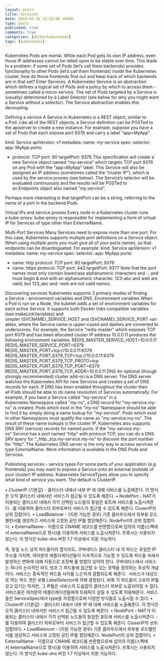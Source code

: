 ```yaml
---
layout: posts
title: Services
date: 2019-02-26 15:52:00 +0900
type: posts
published: true
comments: true
categories: [dockerkubernetes]
tags: [kubernetes]
---
```



Kubernetes Pods are mortal. 
While each Pod gets its own IP address, even those IP addresses cannot be relied upon to be stable over time. This leads to a problem: if some set of Pods (let’s call them backends) provides functionality to other Pods (let’s call them frontends) inside the Kubernetes cluster, how do those frontends find out and keep track of which backends are in that set?
Enter Services.
A Kubernetes Service is an abstraction which defines a logical set of Pods and a policy by which to access them - sometimes called a micro-service. The set of Pods targeted by a Service is (usually) determined by a Label Selector (see below for why you might want a Service without a selector). 
The Service abstraction enables this decoupling.

Defining a service
A Service in Kubernetes is a REST object, similar to a Pod. Like all of the REST objects, a Service definition can be POSTed to the apiserver to create a new instance. For example, suppose you have a set of Pods that each expose port 9376 and carry a label "app=MyApp".

kind: Service
apiVersion: v1
metadata:
  name: my-service
spec:
  selector:
    app: MyApp
  ports:
  - protocol: TCP
    port: 80
    targetPort: 9376
This specification will create a new Service object named “my-service” which targets TCP port 9376 on any Pod with the "app=MyApp" label. This Service will also be assigned an IP address (sometimes called the “cluster IP”), which is used by the service proxies (see below). The Service’s selector will be evaluated continuously and the results will be POSTed to an Endpoints object also named “my-service”.
 
Perhaps more interesting is that targetPort can be a string, referring to the name of a port in the backend Pods.

Virtual IPs and service proxies
Every node in a Kubernetes cluster runs a kube-proxy. kube-proxy is responsible for implementing a form of virtual IP for Services of type other than ExternalName.

Multi-Port Services
Many Services need to expose more than one port. For this case, Kubernetes supports multiple port definitions on a Service object. When using multiple ports you must give all of your ports names, so that endpoints can be disambiguated. For example:
kind: Service
apiVersion: v1
metadata:
  name: my-service
spec:
  selector:
    app: MyApp
  ports:
  - name: http
    protocol: TCP
    port: 80
    targetPort: 9376
  - name: https
    protocol: TCP
    port: 443
    targetPort: 9377
Note that the port names must only contain lowercase alphanumeric characters and -, and must begin & end with an alphanumeric character. 123-abc and web are valid, but 123_abc and -web are not valid names.

Discovering services
Kubernetes supports 2 primary modes of finding a Service - environment variables and DNS.
Environment variables
When a Pod is run on a Node, the kubelet adds a set of environment variables for each active Service. It supports both Docker links compatible variables (see makeLinkVariables) and simpler {SVCNAME}_SERVICE_HOST and {SVCNAME}_SERVICE_PORT variables, where the Service name is upper-cased and dashes are converted to underscores.
For example, the Service "redis-master" which exposes TCP port 6379 and has been allocated cluster IP address 10.0.0.11 produces the following environment variables:
REDIS_MASTER_SERVICE_HOST=10.0.0.11
REDIS_MASTER_SERVICE_PORT=6379
REDIS_MASTER_PORT=tcp://10.0.0.11:6379
REDIS_MASTER_PORT_6379_TCP=tcp://10.0.0.11:6379
REDIS_MASTER_PORT_6379_TCP_PROTO=tcp
REDIS_MASTER_PORT_6379_TCP_PORT=6379
REDIS_MASTER_PORT_6379_TCP_ADDR=10.0.0.11
DNS
An optional (though strongly recommended) cluster add-on is a DNS server. The DNS server watches the Kubernetes API for new Services and creates a set of DNS records for each. If DNS has been enabled throughout the cluster then all Pods should be able to do name resolution of Services automatically.
For example, if you have a Service called "my-service" in a Kubernetes Namespace called "my-ns", a DNS record for "my-service.my-ns" is created. Pods which exist in the "my-ns" Namespace should be able to find it by simply doing a name lookup for "my-service". Pods which exist in other Namespaces must qualify the name as "my-service.my-ns". The result of these name lookups is the cluster IP.
Kubernetes also supports DNS SRV (service) records for named ports. If the "my-service.my-ns" Service has a port named "http" with protocol TCP, you can do a DNS SRV query for "_http._tcp.my-service.my-ns" to discover the port number for "http".
The Kubernetes DNS server is the only way to access services of type ExternalName. More information is available in the DNS Pods and Services.

Publishing services - service types
For some parts of your application (e.g. frontends) you may want to expose a Service onto an external (outside of your cluster) IP address.
Kubernetes ServiceTypes allow you to specify what kind of service you want. The default is ClusterIP.

• ClusterIP (기본값) - 클러스터 내에서 내부 IP 에 대해 서비스를 노출해준다. 이 방식은 오직 클러스터 내에서만 서비스가 접근될 수 있도록 해준다.
• NodePort - NAT가 이용되는 클러스터 내에서 각각 선택된 노드들의 동일한 포트에 서비스를 노출시켜준다. <NodeIP>:<NodePort>를 이용하여 클러스터 외부로부터 서비스가 접근할 수 있도록 해준다. CluserIP의 상위 집합이다.
• LoadBalancer - (지원 가능한 경우) 기존 클라우드에서 외부용 로드밸런서를 생성하고 서비스에 고정된 공인 IP를 할당해준다. NodePort의 상위 집합이다.
• ExternalName - 이름으로 CNAME 레코드를 반환함으로써 임의의 이름(스펙에서 externalName으로 명시)을 이용하여 서비스를 노출시켜준다. 프록시는 사용되지 않는다. 이 방식은 kube-dns 버전 1.7 이상에서 지원 가능하다.

즉, 동일 노드 상의 파드들이라 할지라도, 쿠버네티스 클러스터 내 각 파드는 유일한 IP 주소를 가지며, 여러분의 애플리케이션들이 지속적으로 기능할 수 있도록 파드들 속에서 발생하는 변화에 대해 자동으로 조정해 줄 방법이 있어야 한다.
쿠버네티스에서 서비스는 하나의 논리적인 파드 셋과 그 파드들에 접근할 수 있는 정책을 정의하는 추상적 개념이다. 서비스는 종속적인 파드들 사이를 느슨하게 결합되도록 해준다.  
서비스가 대상으로 하는 파드 셋은 보통 LabelSelector에 의해 결정된다. 
비록 각 파드들이 고유의 IP를 갖고 있기는 하지만, 그 IP들은 서비스의 도움없이 클러스터 외부로 노출되어질 수 없다. 서비스들은 여러분의 애플리케이션들에게 트래픽이 실릴 수 있도록 허용해준다. 서비스들은 ServiceSpec에서 type을 지정함으로써 다양한 방식들로 노출시킬 수 있다:
• ClusterIP (기본값) - 클러스터 내에서 내부 IP 에 대해 서비스를 노출해준다. 이 방식은 오직 클러스터 내에서만 서비스가 접근될 수 있도록 해준다.
• NodePort - NAT가 이용되는 클러스터 내에서 각각 선택된 노드들의 동일한 포트에 서비스를 노출시켜준다. <NodeIP>:<NodePort>를 이용하여 클러스터 외부로부터 서비스가 접근할 수 있도록 해준다. CluserIP의 상위 집합이다.
• LoadBalancer - (지원 가능한 경우) 기존 클라우드에서 외부용 로드밸런서를 생성하고 서비스에 고정된 공인 IP를 할당해준다. NodePort의 상위 집합이다.
• ExternalName - 이름으로 CNAME 레코드를 반환함으로써 임의의 이름(스펙에서 externalName으로 명시)을 이용하여 서비스를 노출시켜준다. 프록시는 사용되지 않는다. 이 방식은 kube-dns 버전 1.7 이상에서 지원 가능하다.

